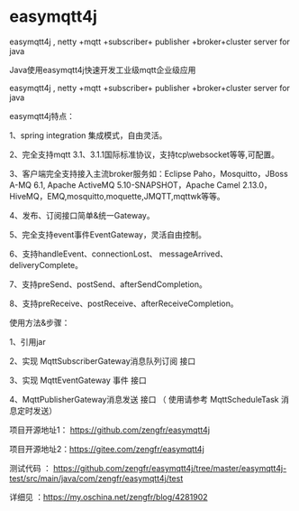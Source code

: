 # easymqtt4j
easymqtt4j , netty +mqtt +subscriber+ publisher +broker+cluster server for java 


Java使用easymqtt4j快速开发工业级mqtt企业级应用

easymqtt4j , netty +mqtt +subscriber+ publisher +broker+cluster server for java

easymqtt4j特点：

1、spring integration 集成模式，自由灵活。

2、完全支持mqtt 3.1、3.1.1国际标准协议，支持tcp\websocket等等,可配置。

3、客户端完全支持接入主流broker服务如：Eclipse Paho，Mosquitto，JBoss A-MQ 6.1, Apache ActiveMQ 5.10-SNAPSHOT，Apache Camel 2.13.0，HiveMQ，EMQ,mosquitto,moquette,JMQTT,mqttwk等等。

4、发布、订阅接口简单&统一Gateway。

5、完全支持event事件EventGateway，灵活自由控制。

6、支持handleEvent、connectionLost、 messageArrived、deliveryComplete。

7、支持preSend、postSend、afterSendCompletion。

8、支持preReceive、postReceive、afterReceiveCompletion。

使用方法&步骤：

1、引用jar 

2、实现 MqttSubscriberGateway消息队列订阅 接口 

3、实现 MqttEventGateway 事件 接口 

4、MqttPublisherGateway消息发送 接口 （ 使用请参考 MqttScheduleTask 消息定时发送）

项目开源地址1： https://github.com/zengfr/easymqtt4j

项目开源地址2：https://gitee.com/zengfr/easymqtt4j

测试代码 ：   https://github.com/zengfr/easymqtt4j/tree/master/easymqtt4j-test/src/main/java/com/zengfr/easymqtt4j/test

详细见 ：https://my.oschina.net/zengfr/blog/4281902
